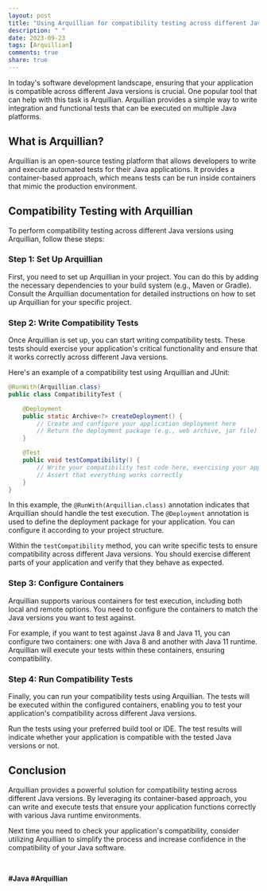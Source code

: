 ```yaml
---
layout: post
title: "Using Arquillian for compatibility testing across different Java versions"
description: " "
date: 2023-09-23
tags: [Arquillian]
comments: true
share: true
---
```


In today's software development landscape, ensuring that your application is compatible across different Java versions is crucial. One popular tool that can help with this task is Arquillian. Arquillian provides a simple way to write integration and functional tests that can be executed on multiple Java platforms.

## What is Arquillian?

Arquillian is an open-source testing platform that allows developers to write and execute automated tests for their Java applications. It provides a container-based approach, which means tests can be run inside containers that mimic the production environment.

## Compatibility Testing with Arquillian

To perform compatibility testing across different Java versions using Arquillian, follow these steps:

### Step 1: Set Up Arquillian

First, you need to set up Arquillian in your project. You can do this by adding the necessary dependencies to your build system (e.g., Maven or Gradle). Consult the Arquillian documentation for detailed instructions on how to set up Arquillian for your specific project.

### Step 2: Write Compatibility Tests

Once Arquillian is set up, you can start writing compatibility tests. These tests should exercise your application's critical functionality and ensure that it works correctly across different Java versions.

Here's an example of a compatibility test using Arquillian and JUnit:

```java
@RunWith(Arquillian.class)
public class CompatibilityTest {

    @Deployment
    public static Archive<?> createDeployment() {
        // Create and configure your application deployment here
        // Return the deployment package (e.g., web archive, jar file)
    }

    @Test
    public void testCompatibility() {
        // Write your compatibility test code here, exercising your application's features
        // Assert that everything works correctly
    }
}
```

In this example, the `@RunWith(Arquillian.class)` annotation indicates that Arquillian should handle the test execution. The `@Deployment` annotation is used to define the deployment package for your application. You can configure it according to your project structure.

Within the `testCompatibility` method, you can write specific tests to ensure compatibility across different Java versions. You should exercise different parts of your application and verify that they behave as expected.

### Step 3: Configure Containers

Arquillian supports various containers for test execution, including both local and remote options. You need to configure the containers to match the Java versions you want to test against.

For example, if you want to test against Java 8 and Java 11, you can configure two containers: one with Java 8 and another with Java 11 runtime. Arquillian will execute your tests within these containers, ensuring compatibility.

### Step 4: Run Compatibility Tests

Finally, you can run your compatibility tests using Arquillian. The tests will be executed within the configured containers, enabling you to test your application's compatibility across different Java versions.

Run the tests using your preferred build tool or IDE. The test results will indicate whether your application is compatible with the tested Java versions or not.

## Conclusion

Arquillian provides a powerful solution for compatibility testing across different Java versions. By leveraging its container-based approach, you can write and execute tests that ensure your application functions correctly with various Java runtime environments.

Next time you need to check your application's compatibility, consider utilizing Arquillian to simplify the process and increase confidence in the compatibility of your Java software.

&nbsp;

**#Java #Arquillian**